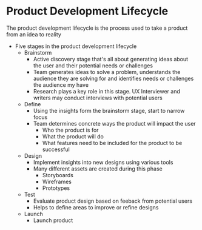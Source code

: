 # Product Development Lifecycle

The product development lifecycle is the process used to take a product from an idea to reality

- Five stages in the product development lifecycle
  - Brainstorm
    - Active discovery stage that's all about generating ideas about the user and their potential needs or challenges
    - Team generates ideas to solve a problem, understands the audience they are solving for and identifies needs or challenges the audience my have
    - Research plays a key role in this stage. UX Interviewer and writers may conduct interviews with potential users
  - Define
    - Using the insights form the brainstorm stage, start to narrow focus
    - Team determines concrete ways the product will impact the user
      - Who the product is for
      - What the product will do
      - What features need to be included for the product to be successful
  - Design
    - Implement insights into new designs using various tools
    - Many different assets are created during this phase
      - Storyboards
      - Wireframes
      - Prototypes
  - Test
    - Evaluate product design based on feeback from potential users
    - Helps to define areas to improve or refine designs
  - Launch
    - Launch product